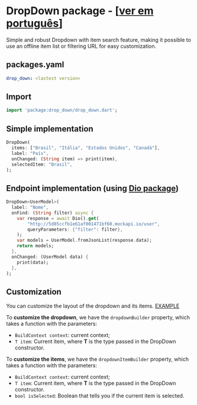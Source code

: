 # DropDown package - [[ver em português](/README-PT.md)]

Simple and robust Dropdown with item search feature, making it possible to use an offline item list or filtering URL for easy customization.


## packages.yaml
```yaml
drop_down: <lastest version>
```

## Import
```dart
import 'package:drop_down/drop_down.dart';
```

## Simple implementation
```dart
DropDown(
  items: ["Brasil", "Itália", "Estados Unidos", "Canadá"],
  label: "País",
  onChanged: (String item) => print(item),
  selectedItem: "Brasil",
);
```

## Endpoint implementation (using [Dio package](https://pub.dev/packages/dio))
```dart
DropDown<UserModel>(
  label: "Nome",
  onFind: (String filter) async {
    var response = await Dio().get(
        "http://5d85ccfb1e61af001471bf60.mockapi.io/user",
        queryParameters: {"filter": filter},
    );
    var models = UserModel.fromJsonList(response.data);
    return models;
  },
  onChanged: (UserModel data) {
    print(data);
  },
);
```
## Customization
You can customize the layout of the dropdown and its items. [EXAMPLE](https://github.com/davidsdearaujo/drop_down/tree/master/example#custom-layout-endpoint-example)

To **customize the dropdown**, we have the `dropdownBuilder` property, which takes a function with the parameters:
- `BuildContext context`: current context;
- `T item`: Current item, where **T** is the type passed in the DropDown constructor.

To **customize the items**, we have the `dropdownItemBuilder` property, which takes a function with the parameters:
- `BuildContext context`: current context;
- `T item`: Current item, where **T** is the type passed in the DropDown constructor.
- `bool isSelected`: Boolean that tells you if the current item is selected.
